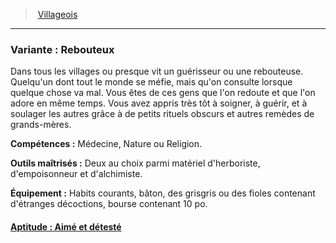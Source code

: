 ﻿---
!Items
Id: background_villageois_hd.md#variante--rebouteux
ParentLink: background_villageois_hd.md#villageois
Name: 'Variante : Rebouteux'
ParentName: Villageois
NameLevel: 3
---
> [Villageois](hd_background_villageois.md)

---

### Variante : Rebouteux

Dans tous les villages ou presque vit un guérisseur ou une rebouteuse. Quelqu'un dont tout le monde se méfie, mais qu'on consulte lorsque quelque chose va mal. Vous êtes de ces gens que l'on redoute et que l'on adore en même temps. Vous avez appris très tôt à soigner, à guérir, et à soulager les autres grâce à de petits rituels obscurs et autres remèdes de grands-mères.

**Compétences :** Médecine, Nature ou Religion.

**Outils maîtrisés :** Deux au choix parmi matériel d'herboriste, d'empoisonneur et d'alchimiste.

**Équipement :** Habits courants, bâton, des grisgris ou des fioles contenant d'étranges décoctions, bourse contenant 10 po.



#### [Aptitude : Aimé et détesté](hd_background_villageois_aptitude_aime_et_deteste.md)

